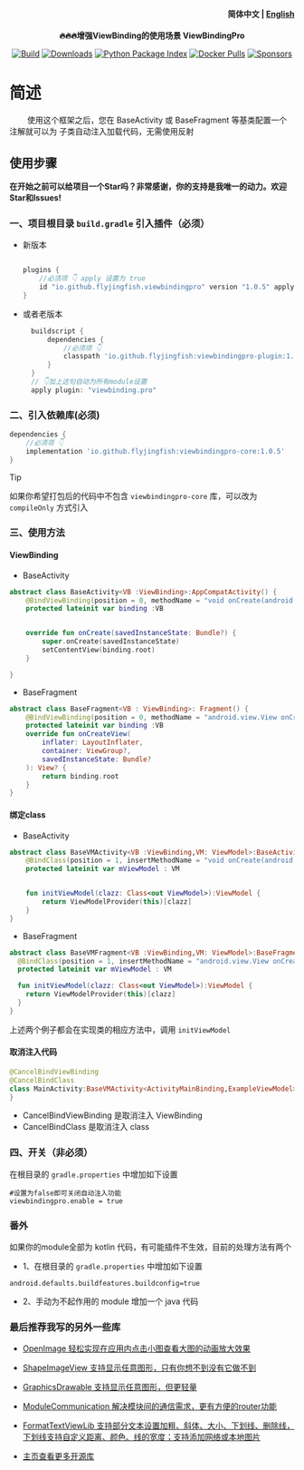 
<h4 align="right">
  <strong>简体中文</strong> | <a href="https://github.com/FlyJingFish/ViewBindingPro/blob/master/README-en.md">English</a>
</h4>

<p align="center">
  <strong>
    🔥🔥🔥增强ViewBinding的使用场景
    <a>ViewBindingPro</a>
  </strong>
</p>

<p align="center">
  <a href="https://central.sonatype.com/artifact/io.github.flyjingfish/viewbindingpro-core"><img
    src="https://img.shields.io/maven-central/v/io.github.flyjingfish/viewbindingpro-core"
    alt="Build"
  /></a>
  <a href="https://github.com/FlyJingFish/ViewBindingPro/stargazers"><img
    src="https://img.shields.io/github/stars/FlyJingFish/ViewBindingPro.svg?style=flat"
    alt="Downloads"
  /></a>
  <a href="https://github.com/FlyJingFish/ViewBindingPro/network/members"><img
    src="https://img.shields.io/github/forks/FlyJingFish/ViewBindingPro.svg?style=flat"
    alt="Python Package Index"
  /></a>
  <a href="https://github.com/FlyJingFish/ViewBindingPro/issues"><img
    src="https://img.shields.io/github/issues/FlyJingFish/ViewBindingPro.svg?style=flat"
    alt="Docker Pulls"
  /></a>
  <a href="https://github.com/FlyJingFish/ViewBindingPro/blob/master/LICENSE"><img
    src="https://img.shields.io/github/license/FlyJingFish/ViewBindingPro.svg?style=flat"
    alt="Sponsors"
  /></a>
</p>



# 简述

&nbsp;&nbsp;&nbsp;&nbsp;&nbsp;&nbsp;&nbsp;&nbsp;使用这个框架之后，您在 BaseActivity 或 BaseFragment 等基类配置一个注解就可以为 子类自动注入加载代码，无需使用反射



## 使用步骤

**在开始之前可以给项目一个Star吗？非常感谢，你的支持是我唯一的动力。欢迎Star和Issues!**

### 一、项目根目录 `build.gradle` 引入插件（必须）


- 新版本

  ```gradle
  
  plugins {
      //必须项 👇 apply 设置为 true 
      id "io.github.flyjingfish.viewbindingpro" version "1.0.5" apply true
  }
  ```

- 或者老版本

  ```gradle
    buildscript {
        dependencies {
            //必须项 👇
            classpath 'io.github.flyjingfish:viewbindingpro-plugin:1.0.5'
        }
    }
    // 👇加上这句自动为所有module设置
    apply plugin: "viewbinding.pro"
    ```


### 二、引入依赖库(必须)

```gradle
dependencies {
    //必须项 👇
    implementation 'io.github.flyjingfish:viewbindingpro-core:1.0.5'
}
```

> [!TIP]
> 如果你希望打包后的代码中不包含 `viewbindingpro-core` 库，可以改为 `compileOnly` 方式引入


### 三、使用方法

#### ViewBinding

- BaseActivity

```kotlin
abstract class BaseActivity<VB :ViewBinding>:AppCompatActivity() {
    @BindViewBinding(position = 0, methodName = "void onCreate(android.os.Bundle)", isProtected = true, bindingType = BingType.INFLATE)
    protected lateinit var binding :VB


    override fun onCreate(savedInstanceState: Bundle?) {
        super.onCreate(savedInstanceState)
        setContentView(binding.root)
    }

}
```

- BaseFragment

```kotlin
abstract class BaseFragment<VB : ViewBinding>: Fragment() {
    @BindViewBinding(position = 0, methodName = "android.view.View onCreateView(android.view.LayoutInflater,android.view.ViewGroup,android.os.Bundle)",  isProtected = false,bindingType = BingType.INFLATE_FALSE)
    protected lateinit var binding :VB
    override fun onCreateView(
        inflater: LayoutInflater,
        container: ViewGroup?,
        savedInstanceState: Bundle?
    ): View? {
        return binding.root
    }
}
```

#### 绑定class

- BaseActivity

```kotlin
abstract class BaseVMActivity<VB :ViewBinding,VM: ViewModel>:BaseActivity<VB>() {
    @BindClass(position = 1, insertMethodName = "void onCreate(android.os.Bundle)", callMethodName = "androidx.lifecycle.ViewModel initViewModel(java.lang.Class)",isProtected = false)
    protected lateinit var mViewModel : VM


    fun initViewModel(clazz: Class<out ViewModel>):ViewModel {
        return ViewModelProvider(this)[clazz]
    }
}
```

- BaseFragment

```kotlin
abstract class BaseVMFragment<VB :ViewBinding,VM: ViewModel>:BaseFragment<VB>() {
  @BindClass(position = 1, insertMethodName = "android.view.View onCreateView(android.view.LayoutInflater,android.view.ViewGroup,android.os.Bundle)", callMethodName = "androidx.lifecycle.ViewModel initViewModel(java.lang.Class)",isProtected = false)
  protected lateinit var mViewModel : VM

  fun initViewModel(clazz: Class<out ViewModel>):ViewModel {
    return ViewModelProvider(this)[clazz]
  }
}
```

上述两个例子都会在实现类的相应方法中，调用 `initViewModel`

#### 取消注入代码

```kotlin
@CancelBindViewBinding
@CancelBindClass
class MainActivity:BaseVMActivity<ActivityMainBinding,ExampleViewModel>() {
}
```

- CancelBindViewBinding 是取消注入 ViewBinding
- CancelBindClass 是取消注入 class

### 四、开关（非必须）

在根目录的 `gradle.properties` 中增加如下设置

```properties
#设置为false即可关闭自动注入功能
viewbindingpro.enable = true 
```

### 番外

如果你的module全部为 kotlin 代码，有可能插件不生效，目前的处理方法有两个

- 1、在根目录的 `gradle.properties` 中增加如下设置

```properties
android.defaults.buildfeatures.buildconfig=true
```

- 2、手动为不起作用的 module 增加一个 java 代码

### 最后推荐我写的另外一些库

- [OpenImage 轻松实现在应用内点击小图查看大图的动画放大效果](https://github.com/FlyJingFish/OpenImage)

- [ShapeImageView 支持显示任意图形，只有你想不到没有它做不到](https://github.com/FlyJingFish/ShapeImageView)

- [GraphicsDrawable 支持显示任意图形，但更轻量](https://github.com/FlyJingFish/GraphicsDrawable)

- [ModuleCommunication 解决模块间的通信需求，更有方便的router功能](https://github.com/FlyJingFish/ModuleCommunication)

- [FormatTextViewLib 支持部分文本设置加粗、斜体、大小、下划线、删除线，下划线支持自定义距离、颜色、线的宽度；支持添加网络或本地图片](https://github.com/FlyJingFish/FormatTextViewLib)

- [主页查看更多开源库](https://github.com/FlyJingFish)